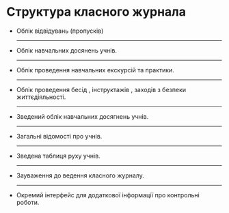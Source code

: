 <h1>Структура класного журнала</h1>
<ul>
<li>Облік відвідувань (пропусків)</li>
<hr>
<li>
Облік навчальних досянень учнів.</br>
</li>
<hr>
<li>
Облік проведення навчальних екскурсій та практики.
</li>
<hr>
<li>
Облік проведення бесід , інструктажів , заходів з безпеки життєдіяльності.
</li>
<hr>
<li>
Зведений облік навчальних досягнень учнів.
</li>
<hr>
<li>
Загальні відомості про учнів.
</li>
<hr>
<li>
Зведена таблиця руху учнів.
</li>
<hr>
<li>
Зауваження до ведення класного журналу.
</li>
<hr>
<li>
Окремий інтерфейс для додаткової інформації про контрольні роботи.
</li>
</ul>

